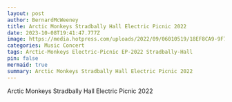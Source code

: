 ```yaml
---
layout: post
author: BernardMcWeeney
title: Arctic Monkeys Stradbally Hall Electric Picnic 2022
date: 2023-10-08T19:41:47.777Z
image: https://media.hotpress.com/uploads/2022/09/06010519/18EF8CA9-9F7C-4DD6-B5E2-7D0E73A7A7DB.jpg
categories: Music Concert
tags: Arctic-Monkeys Electric-Picnic EP-2022 Stradbally-Hall
pin: false
mermaid: true
summary: Arctic Monkeys Stradbally Hall Electric Picnic 2022
---
```

Arctic Monkeys Stradbally Hall Electric Picnic 2022